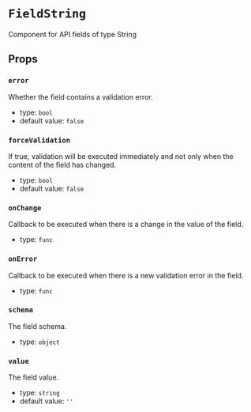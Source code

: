 `FieldString`
=============

Component for API fields of type String

Props
-----

### `error`

Whether the field contains a validation error.

- type: `bool`
- default value: `false`


### `forceValidation`

If true, validation will be executed immediately and not only when the
content of the field has changed.

- type: `bool`
- default value: `false`


### `onChange`

Callback to be executed when there is a change in the value of the field.

- type: `func`


### `onError`

Callback to be executed when there is a new validation error in the field.

- type: `func`


### `schema`

The field schema.

- type: `object`


### `value`

The field value.

- type: `string`
- default value: `''`

